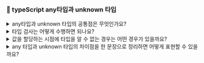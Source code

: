### 📝 typeScript any타입과 unknown 타입

<details>
<summary> any타입과 unknown 타입의 공통점은 무엇인가요? </summary>
</br>
any 타입이나 unknown 타입은 모두 Top Type에 해당하며, 이로 인해 어떤 값이든 할당할 수 있다는 특징이 있습니다. 
</br></br> 

- Top Type?  
모든 값(value)를 담을 수 있는 가장 넓은 타입
</br></br>
</details>

<details>
<summary> 타입 검사는 어떻게 수행하면 되나요? </summary>
</br>
타입스크립트에서는 런타임 타입 검사를 지원하기 위해 타입 가드라는 기능을 제공합니다.  
타입 가드는 변수의 타입을 좁혀주는 조건문 또는 함수로, 이를 통해 런타임에서 unknown 타입이나 any타입의 타입을 좁혀줄 수 있습니다.  
unknown 타입으로 정의된 변수에 문자열을 할당한 후, trim()함수를 실행하기 전에, 해당 변수가 정말 문자열인지 'typeof'연산자로 확인할 수 있습니다.  
여기서 이 조건문이 바로 타입 가드에 해당한다고 볼 수 있습니다.  
만약, unknown 타입 변수에 문자열이 아닌 정수형 값이 할당되어 있다면, 조건문에 의해 'trim()' 함수가 실행되지 않음으로, 런타임 에러에 보다 방어적으로 대응할 수 있다는 장점이 생깁니다. 
</br></br>
</details>

<details>
<summary> 값을 할당하는 시점에 타입을 알 수 없는 경우는 어떤 경우가 있을까요? </summary>
</br>
일반적으로 catch 블럭과 같이 개발자의 영향 범위 밖에서 실행되는 로직이 이에 해당합니다.  
함수 실행 과정에서 발생한 에러를 핸들링하기 위해 보통 try - catch 블럭을 사용하는데, catch 블럭의 인자인 err 파라미터는 항상 unknown 타입을 가집니다.  

catch 블록으로 넘어올 때 API 호출 과정에서 에러가 발생한 경우와, v파싱하는 과정에서 에러가 발생한 경우, 크게 두 가지로 나눠볼 수 있습니다.  
하지만 이 에러는 런타임에서 발생하기 때문에, 코드만으로듣 err 파라미터의 타입을 정확히 알 수 없습니다. 
따라서 코드 흐름상, 이 err 파라미터의 타입을 좁힐 수 있는 방안이 필요하고, 여기에 활용되는 것이 바로 타입 가드입니다.  

axios 라이브러리에서도 type guard를 위한 메서드를 제공합니다.  
'isAxiosError'함수에 'err'파라미터를 넘기면, 내부적으로, 'isAxiosError' 프로퍼티가 존재하는지 체크하는 로직을 수행합니다.  
만약 axios 에러만 핸들링하고 싶은 경우, 이 메서드를 활용하여 분기처리 할 수 있습니다.

</br></br>
</details>


<details>
<summary> any 타입과 unknown 타입의 차이점을 한 문장으로 정리하면 어떻게 표현할 수 있을까요? </summary>
</br>
any타입은 타입 적용할 때 귀찮을 때 쓰는 타입이고, unknown타입은 할당된 값이 어떤 타입인지 할당 시점에 알 수 없지만, 아무렇게나 쓰면 위험함으로 사용하는 시점에 한 번 검사하는 타입이라고 볼 수 있습니다. 
</br></br>
</details>